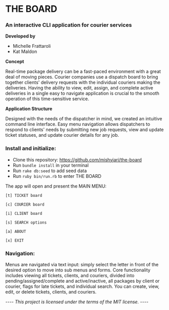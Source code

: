 # **THE BOARD**
### **An interactive CLI application for courier services**


**Developed by**

 - Michelle Frattaroli
 - Kat Maldon



**Concept**

Real-time package delivery can be a fast-paced environment with a great deal of moving pieces. Courier companies use a dispatch board to bring together clients' delivery requests with the individual couriers making the deliveries.
Having the ability to view, edit, assign, and complete active deliveries in a single easy to navigate application is crucial to the smooth operation of this time-sensitive service.

**Application Structure**

Designed with the needs of the dispatcher in mind, we created an intuitive command line interface. Easy menu navigation allows dispatchers to respond to clients' needs by submitting new job requests, view and update ticket statuses, and update courier details for any job.


### **Install and initialize:**

- Clone this repository: https://github.com/mishyjari/the-board
- Run `bundle install` in your terminal
- Run `rake db:seed` to add seed data
- Run `ruby bin/run.rb` to enter THE BOARD

The app will open and present the MAIN MENU:

  `[t] TICKET board`

  `[c] COURIER board`

  `[i] CLIENT board`

  `[s] SEARCH options`

  `[a] ABOUT`

  `[x] EXIT`

 ### **Navigation:**

Menus are navigated via text input: simply select the letter in front of the desired option to move into sub menus and forms. Core functionality includes viewing all tickets, clients, and couriers, divided into pending/assigned/complete and active/inactive, all packages by client or courier, flags for late tickets, and individual search. You can create, view, edit, or delete tickets, clients, and couriers.



  *---- This project is licensed under the terms of the MIT license. ----*


